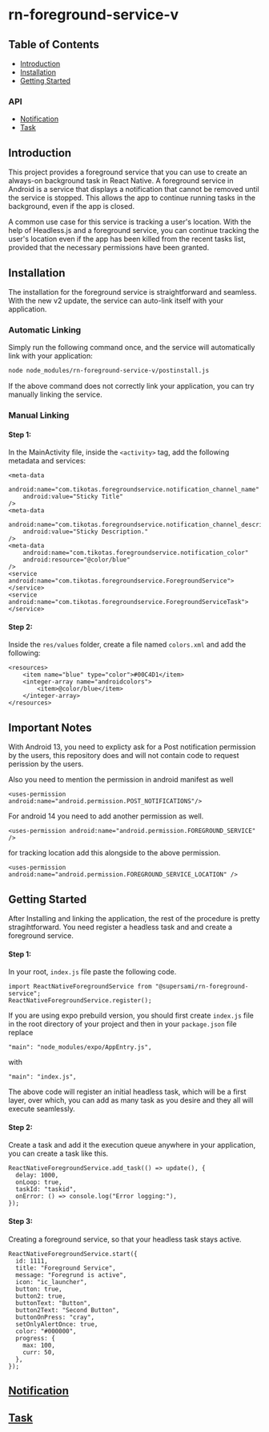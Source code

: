 # rn-foreground-service-v

## Table of Contents

- [Introduction](#introduction)
- [Installation](#installation)
- [Getting Started](#getting-started)

### API

- [Notification](#notification)
- [Task](#task)

## Introduction

This project provides a foreground service that you can use to create an always-on background task in React Native. A
foreground service in Android is a service that displays a notification that cannot be removed until the service is
stopped. This allows the app to continue running tasks in the background, even if the app is closed.

A common use case for this service is tracking a user's location. With the help of Headless.js and a foreground service,
you can continue tracking the user's location even if the app has been killed from the recent tasks list, provided that
the necessary permissions have been granted.

## Installation

The installation for the foreground service is straightforward and seamless. With the new v2 update, the service can
auto-link itself with your application.

### Automatic Linking

Simply run the following command once, and the service will automatically link with your application:

```bash
node node_modules/rn-foreground-service-v/postinstall.js
```

If the above command does not correctly link your application, you can try manually linking the service.

### Manual Linking

#### Step 1:

In the MainActivity file, inside the `<activity>` tag, add the following metadata and services:

```
<meta-data
    android:name="com.tikotas.foregroundservice.notification_channel_name"
    android:value="Sticky Title"
/>
<meta-data
    android:name="com.tikotas.foregroundservice.notification_channel_description"
    android:value="Sticky Description."
/>
<meta-data
    android:name="com.tikotas.foregroundservice.notification_color"
    android:resource="@color/blue"
/>
<service android:name="com.tikotas.foregroundservice.ForegroundService"></service>
<service android:name="com.tikotas.foregroundservice.ForegroundServiceTask"></service>
```

#### Step 2:

Inside the `res/values` folder, create a file named `colors.xml` and add the following:

```
<resources>
    <item name="blue" type="color">#00C4D1</item>
    <integer-array name="androidcolors">
        <item>@color/blue</item>
    </integer-array>
</resources>
```

## Important Notes

With Android 13, you need to explicty ask for a Post notification permission by the users, this repository does and will
not contain code to request perission by the users.

Also you need to mention the permission in android manifest as well

```
<uses-permission android:name="android.permission.POST_NOTIFICATIONS"/>
```

For android 14 you need to add another permission as well.

```
<uses-permission android:name="android.permission.FOREGROUND_SERVICE" />
```

for tracking location add this alongside to the above permission.

```
<uses-permission android:name="android.permission.FOREGROUND_SERVICE_LOCATION" />
```

## Getting Started

After Installing and linking the application, the rest of the procedure is pretty stragihtforward. You need register a
headless task and and create a foreground service.

#### Step 1:

In your root, `index.js` file paste the following code.

```
import ReactNativeForegroundService from "@supersami/rn-foreground-service";
ReactNativeForegroundService.register();
```

If you are using expo prebuild version, you should first create `index.js` file in the root directory of your project
and then in
your `package.json`
file replace

```
"main": "node_modules/expo/AppEntry.js",
```

with

```
"main": "index.js",
```

The above code will register an initial headless task, which will be a first layer, over which, you can add as many task
as you desire and they all will execute seamlessly.

#### Step 2:

Create a task and add it the execution queue anywhere in your application, you can create a task like this.

```
ReactNativeForegroundService.add_task(() => update(), {
  delay: 1000,
  onLoop: true,
  taskId: "taskid",
  onError: () => console.log("Error logging:"),
});
```

#### Step 3:

Creating a foreground service, so that your headless task stays active.

```
ReactNativeForegroundService.start({
  id: 1111,
  title: "Foreground Service",
  message: "Foregrund is active",
  icon: "ic_launcher",
  button: true,
  button2: true,
  buttonText: "Button",
  button2Text: "Second Button",
  buttonOnPress: "cray",
  setOnlyAlertOnce: true,
  color: "#000000",
  progress: {
    max: 100,
    curr: 50,
  },
});
```

## [Notification](documentation/Notification.md)

## [Task](documentation/Task.md)
